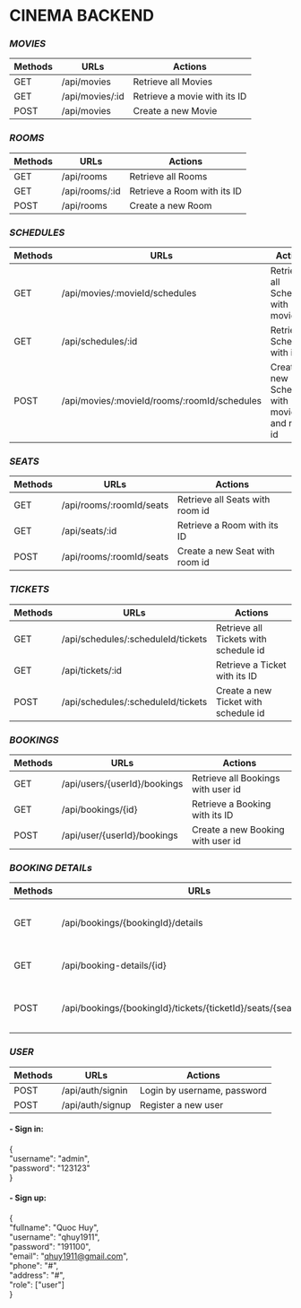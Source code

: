 # CINEMA BACKEND

### *MOVIES*

| Methods | URLs            | Actions                      |
|---------|-----------------|------------------------------|
| GET     | /api/movies     | Retrieve all Movies          |
| GET     | /api/movies/:id | Retrieve a movie with its ID |
| POST    | /api/movies     | Create a new Movie           |

### *ROOMS*

| Methods | URLs           | Actions                     |
|---------|----------------|-----------------------------|
| GET     | /api/rooms     | Retrieve all Rooms          |
| GET     | /api/rooms/:id | Retrieve a Room with its ID |
| POST    | /api/rooms     | Create a new Room           |

### *SCHEDULES*

| Methods | URLs                                         | Actions                                         |
|---------|----------------------------------------------|-------------------------------------------------|
| GET     | /api/movies/:movieId/schedules               | Retrieve all Schedules with movie id            |
| GET     | /api/schedules/:id                           | Retrieve a Schedule with its ID                 |
| POST    | /api/movies/:movieId/rooms/:roomId/schedules | Create a new Schedule with movie id and room id |

### *SEATS*

| Methods | URLs                     | Actions                         |
|---------|--------------------------|---------------------------------|
| GET     | /api/rooms/:roomId/seats | Retrieve all Seats with room id |
| GET     | /api/seats/:id           | Retrieve a Room with its ID     |
| POST    | /api/rooms/:roomId/seats | Create a new Seat with room id  |

### *TICKETS*

| Methods | URLs                               | Actions                               |
|---------|------------------------------------|---------------------------------------|
| GET     | /api/schedules/:scheduleId/tickets | Retrieve all Tickets with schedule id |
| GET     | /api/tickets/:id                   | Retrieve a Ticket with its ID         |
| POST    | /api/schedules/:scheduleId/tickets | Create a new Ticket with schedule id  |

### *BOOKINGS*

| Methods | URLs                         | Actions                            |
|---------|------------------------------|------------------------------------|
| GET     | /api/users/{userId}/bookings | Retrieve all Bookings with user id |
| GET     | /api/bookings/{id}           | Retrieve a Booking with its ID     |
| POST    | /api/user/{userId}/bookings  | Create a new Booking with user id  |

### *BOOKING DETAILs*

| Methods | URLs                                                                | Actions                                                   |
|---------|---------------------------------------------------------------------|-----------------------------------------------------------|
| GET     | /api/bookings/{bookingId}/details                                   | Retrieve all BookingDetails with booking id               |
| GET     | /api/booking-details/{id}                                           | Retrieve a BookingDetails with its ID                     |
| POST    | /api/bookings/{bookingId}/tickets/{ticketId}/seats/{seatId}/details | Create a new BookingDetails with booking, ticket, seat id |

### *USER*

| Methods | URLs             | Actions                     |
|---------|------------------|-----------------------------|
| POST    | /api/auth/signin | Login by username, password |
| POST    | /api/auth/signup | Register a new user         |

#### - Sign in:

{<br/>
    "username": "admin",<br/>
    "password": "123123"<br/>
}<br/>

#### - Sign up:

{<br/>
    "fullname": "Quoc Huy",<br/>
    "username": "qhuy1911",<br/>
    "password": "191100",<br/>
    "email": "qhuy1911@gmail.com",<br/>
    "phone": "#",<br/>
    "address": "#",<br/>
    "role": ["user"]<br/>
}<br/>